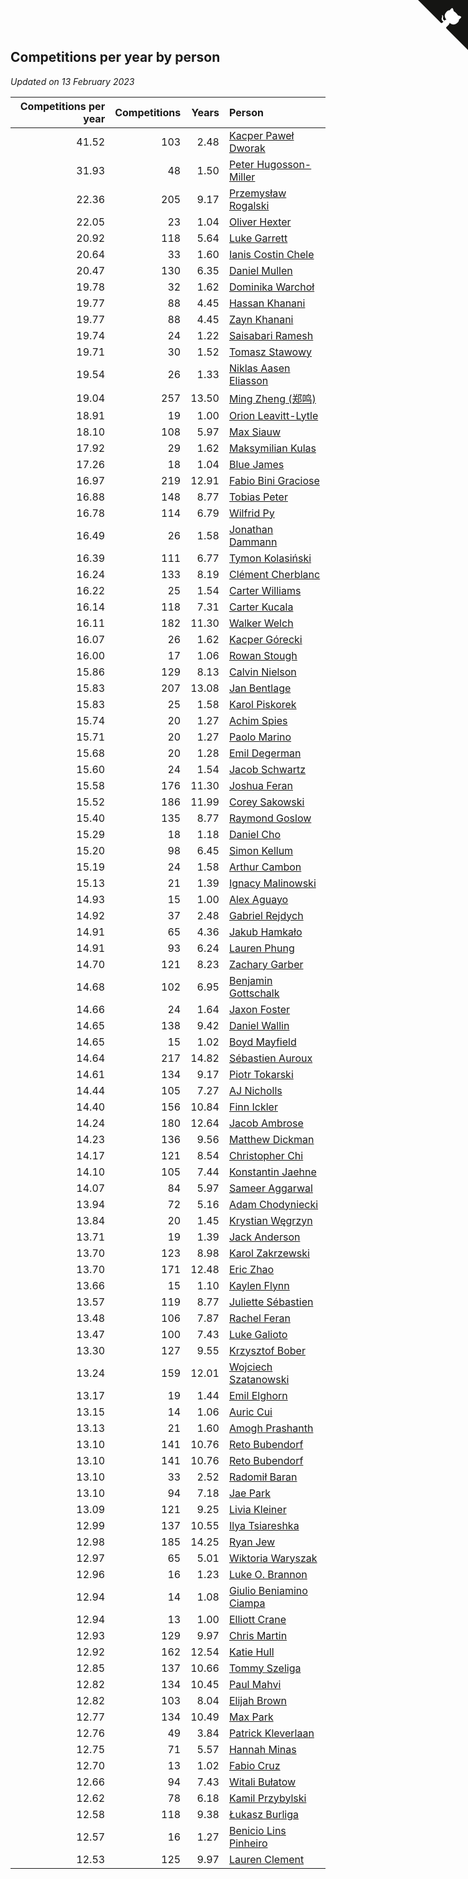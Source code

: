 ## Competitions per year by person

*Updated on 13 February 2023*

| Competitions per year | Competitions | Years | Person |
| ---: | ---: | ---: | :--- |
| 41.52 | 103 | 2.48 | [Kacper Paweł Dworak](https://www.worldcubeassociation.org/persons/2020DWOR01) |
| 31.93 | 48 | 1.50 | [Peter Hugosson-Miller](https://www.worldcubeassociation.org/persons/2021HUGO01) |
| 22.36 | 205 | 9.17 | [Przemysław Rogalski](https://www.worldcubeassociation.org/persons/2013ROGA02) |
| 22.05 | 23 | 1.04 | [Oliver Hexter](https://www.worldcubeassociation.org/persons/2022HEXT01) |
| 20.92 | 118 | 5.64 | [Luke Garrett](https://www.worldcubeassociation.org/persons/2017GARR05) |
| 20.64 | 33 | 1.60 | [Ianis Costin Chele](https://www.worldcubeassociation.org/persons/2021CHEL01) |
| 20.47 | 130 | 6.35 | [Daniel Mullen](https://www.worldcubeassociation.org/persons/2016MULL04) |
| 19.78 | 32 | 1.62 | [Dominika Warchoł](https://www.worldcubeassociation.org/persons/2021WARC01) |
| 19.77 | 88 | 4.45 | [Hassan Khanani](https://www.worldcubeassociation.org/persons/2018KHAN26) |
| 19.77 | 88 | 4.45 | [Zayn Khanani](https://www.worldcubeassociation.org/persons/2018KHAN28) |
| 19.74 | 24 | 1.22 | [Saisabari Ramesh](https://www.worldcubeassociation.org/persons/2021RAME01) |
| 19.71 | 30 | 1.52 | [Tomasz Stawowy](https://www.worldcubeassociation.org/persons/2021STAW01) |
| 19.54 | 26 | 1.33 | [Niklas Aasen Eliasson](https://www.worldcubeassociation.org/persons/2021ELIA01) |
| 19.04 | 257 | 13.50 | [Ming Zheng (郑鸣)](https://www.worldcubeassociation.org/persons/2009ZHEN11) |
| 18.91 | 19 | 1.00 | [Orion Leavitt-Lytle](https://www.worldcubeassociation.org/persons/2022LEAV01) |
| 18.10 | 108 | 5.97 | [Max Siauw](https://www.worldcubeassociation.org/persons/2017SIAU02) |
| 17.92 | 29 | 1.62 | [Maksymilian Kulas](https://www.worldcubeassociation.org/persons/2021KULA02) |
| 17.26 | 18 | 1.04 | [Blue James](https://www.worldcubeassociation.org/persons/2022JAME01) |
| 16.97 | 219 | 12.91 | [Fabio Bini Graciose](https://www.worldcubeassociation.org/persons/2010GRAC02) |
| 16.88 | 148 | 8.77 | [Tobias Peter](https://www.worldcubeassociation.org/persons/2014PETE03) |
| 16.78 | 114 | 6.79 | [Wilfrid Py](https://www.worldcubeassociation.org/persons/2016PYWI01) |
| 16.49 | 26 | 1.58 | [Jonathan Dammann](https://www.worldcubeassociation.org/persons/2021DAMM01) |
| 16.39 | 111 | 6.77 | [Tymon Kolasiński](https://www.worldcubeassociation.org/persons/2016KOLA02) |
| 16.24 | 133 | 8.19 | [Clément Cherblanc](https://www.worldcubeassociation.org/persons/2014CHER05) |
| 16.22 | 25 | 1.54 | [Carter Williams](https://www.worldcubeassociation.org/persons/2021WILL06) |
| 16.14 | 118 | 7.31 | [Carter Kucala](https://www.worldcubeassociation.org/persons/2015KUCA01) |
| 16.11 | 182 | 11.30 | [Walker Welch](https://www.worldcubeassociation.org/persons/2011WELC01) |
| 16.07 | 26 | 1.62 | [Kacper Górecki](https://www.worldcubeassociation.org/persons/2021GORE01) |
| 16.00 | 17 | 1.06 | [Rowan Stough](https://www.worldcubeassociation.org/persons/2022STOU01) |
| 15.86 | 129 | 8.13 | [Calvin Nielson](https://www.worldcubeassociation.org/persons/2014NIEL03) |
| 15.83 | 207 | 13.08 | [Jan Bentlage](https://www.worldcubeassociation.org/persons/2010BENT01) |
| 15.83 | 25 | 1.58 | [Karol Piskorek](https://www.worldcubeassociation.org/persons/2021PISK01) |
| 15.74 | 20 | 1.27 | [Achim Spies](https://www.worldcubeassociation.org/persons/2021SPIE01) |
| 15.71 | 20 | 1.27 | [Paolo Marino](https://www.worldcubeassociation.org/persons/2021MARI04) |
| 15.68 | 20 | 1.28 | [Emil Degerman](https://www.worldcubeassociation.org/persons/2021DEGE01) |
| 15.60 | 24 | 1.54 | [Jacob Schwartz](https://www.worldcubeassociation.org/persons/2021SCHW01) |
| 15.58 | 176 | 11.30 | [Joshua Feran](https://www.worldcubeassociation.org/persons/2011FERA01) |
| 15.52 | 186 | 11.99 | [Corey Sakowski](https://www.worldcubeassociation.org/persons/2011SAKO01) |
| 15.40 | 135 | 8.77 | [Raymond Goslow](https://www.worldcubeassociation.org/persons/2014GOSL01) |
| 15.29 | 18 | 1.18 | [Daniel Cho](https://www.worldcubeassociation.org/persons/2021CHOD01) |
| 15.20 | 98 | 6.45 | [Simon Kellum](https://www.worldcubeassociation.org/persons/2016KELL12) |
| 15.19 | 24 | 1.58 | [Arthur Cambon](https://www.worldcubeassociation.org/persons/2021CAMB01) |
| 15.13 | 21 | 1.39 | [Ignacy Malinowski](https://www.worldcubeassociation.org/persons/2021MALI02) |
| 14.93 | 15 | 1.00 | [Alex Aguayo](https://www.worldcubeassociation.org/persons/2022AGUA01) |
| 14.92 | 37 | 2.48 | [Gabriel Rejdych](https://www.worldcubeassociation.org/persons/2020REJD01) |
| 14.91 | 65 | 4.36 | [Jakub Hamkało](https://www.worldcubeassociation.org/persons/2018HAMK01) |
| 14.91 | 93 | 6.24 | [Lauren Phung](https://www.worldcubeassociation.org/persons/2016PHUN02) |
| 14.70 | 121 | 8.23 | [Zachary Garber](https://www.worldcubeassociation.org/persons/2014GARB01) |
| 14.68 | 102 | 6.95 | [Benjamin Gottschalk](https://www.worldcubeassociation.org/persons/2016GOTT01) |
| 14.66 | 24 | 1.64 | [Jaxon Foster](https://www.worldcubeassociation.org/persons/2021FOST01) |
| 14.65 | 138 | 9.42 | [Daniel Wallin](https://www.worldcubeassociation.org/persons/2013WALL03) |
| 14.65 | 15 | 1.02 | [Boyd Mayfield](https://www.worldcubeassociation.org/persons/2022MAYF01) |
| 14.64 | 217 | 14.82 | [Sébastien Auroux](https://www.worldcubeassociation.org/persons/2008AURO01) |
| 14.61 | 134 | 9.17 | [Piotr Tokarski](https://www.worldcubeassociation.org/persons/2013TOKA01) |
| 14.44 | 105 | 7.27 | [AJ Nicholls](https://www.worldcubeassociation.org/persons/2015NICH04) |
| 14.40 | 156 | 10.84 | [Finn Ickler](https://www.worldcubeassociation.org/persons/2012ICKL01) |
| 14.24 | 180 | 12.64 | [Jacob Ambrose](https://www.worldcubeassociation.org/persons/2010AMBR01) |
| 14.23 | 136 | 9.56 | [Matthew Dickman](https://www.worldcubeassociation.org/persons/2013DICK01) |
| 14.17 | 121 | 8.54 | [Christopher Chi](https://www.worldcubeassociation.org/persons/2014CHIC01) |
| 14.10 | 105 | 7.44 | [Konstantin Jaehne](https://www.worldcubeassociation.org/persons/2015JAEH01) |
| 14.07 | 84 | 5.97 | [Sameer Aggarwal](https://www.worldcubeassociation.org/persons/2017AGGA01) |
| 13.94 | 72 | 5.16 | [Adam Chodyniecki](https://www.worldcubeassociation.org/persons/2017CHOD02) |
| 13.84 | 20 | 1.45 | [Krystian Węgrzyn](https://www.worldcubeassociation.org/persons/2021WEGR01) |
| 13.71 | 19 | 1.39 | [Jack Anderson](https://www.worldcubeassociation.org/persons/2021ANDE05) |
| 13.70 | 123 | 8.98 | [Karol Zakrzewski](https://www.worldcubeassociation.org/persons/2014ZAKR01) |
| 13.70 | 171 | 12.48 | [Eric Zhao](https://www.worldcubeassociation.org/persons/2010ZHAO19) |
| 13.66 | 15 | 1.10 | [Kaylen Flynn](https://www.worldcubeassociation.org/persons/2022FLYN01) |
| 13.57 | 119 | 8.77 | [Juliette Sébastien](https://www.worldcubeassociation.org/persons/2014SEBA01) |
| 13.48 | 106 | 7.87 | [Rachel Feran](https://www.worldcubeassociation.org/persons/2015FERA01) |
| 13.47 | 100 | 7.43 | [Luke Galioto](https://www.worldcubeassociation.org/persons/2015GALI02) |
| 13.30 | 127 | 9.55 | [Krzysztof Bober](https://www.worldcubeassociation.org/persons/2013BOBE01) |
| 13.24 | 159 | 12.01 | [Wojciech Szatanowski](https://www.worldcubeassociation.org/persons/2011SZAT01) |
| 13.17 | 19 | 1.44 | [Emil Elghorn](https://www.worldcubeassociation.org/persons/2021ELGH01) |
| 13.15 | 14 | 1.06 | [Auric Cui](https://www.worldcubeassociation.org/persons/2022CUIA01) |
| 13.13 | 21 | 1.60 | [Amogh Prashanth](https://www.worldcubeassociation.org/persons/2021PRAS01) |
| 13.10 | 141 | 10.76 | [Reto Bubendorf](https://www.worldcubeassociation.org/persons/2012BUBE01) |
| 13.10 | 141 | 10.76 | [Reto Bubendorf](https://www.worldcubeassociation.org/persons/2012BUBE01) |
| 13.10 | 33 | 2.52 | [Radomił Baran](https://www.worldcubeassociation.org/persons/2020BARA02) |
| 13.10 | 94 | 7.18 | [Jae Park](https://www.worldcubeassociation.org/persons/2015PARK24) |
| 13.09 | 121 | 9.25 | [Livia Kleiner](https://www.worldcubeassociation.org/persons/2013KLEI03) |
| 12.99 | 137 | 10.55 | [Ilya Tsiareshka](https://www.worldcubeassociation.org/persons/2012TERE01) |
| 12.98 | 185 | 14.25 | [Ryan Jew](https://www.worldcubeassociation.org/persons/2008JEWR01) |
| 12.97 | 65 | 5.01 | [Wiktoria Waryszak](https://www.worldcubeassociation.org/persons/2018WARY01) |
| 12.96 | 16 | 1.23 | [Luke O. Brannon](https://www.worldcubeassociation.org/persons/2021BRAN02) |
| 12.94 | 14 | 1.08 | [Giulio Beniamino Ciampa](https://www.worldcubeassociation.org/persons/2022CIAM01) |
| 12.94 | 13 | 1.00 | [Elliott Crane](https://www.worldcubeassociation.org/persons/2022CRAN01) |
| 12.93 | 129 | 9.97 | [Chris Martin](https://www.worldcubeassociation.org/persons/2013MART03) |
| 12.92 | 162 | 12.54 | [Katie Hull](https://www.worldcubeassociation.org/persons/2010HULL01) |
| 12.85 | 137 | 10.66 | [Tommy Szeliga](https://www.worldcubeassociation.org/persons/2012SZEL01) |
| 12.82 | 134 | 10.45 | [Paul Mahvi](https://www.worldcubeassociation.org/persons/2012MAHV01) |
| 12.82 | 103 | 8.04 | [Elijah Brown](https://www.worldcubeassociation.org/persons/2015BROW03) |
| 12.77 | 134 | 10.49 | [Max Park](https://www.worldcubeassociation.org/persons/2012PARK03) |
| 12.76 | 49 | 3.84 | [Patrick Kleverlaan](https://www.worldcubeassociation.org/persons/2019KLEV01) |
| 12.75 | 71 | 5.57 | [Hannah Minas](https://www.worldcubeassociation.org/persons/2017MINA04) |
| 12.70 | 13 | 1.02 | [Fabio Cruz](https://www.worldcubeassociation.org/persons/2022CRUZ01) |
| 12.66 | 94 | 7.43 | [Witali Bułatow](https://www.worldcubeassociation.org/persons/2015BUAT01) |
| 12.62 | 78 | 6.18 | [Kamil Przybylski](https://www.worldcubeassociation.org/persons/2016PRZY01) |
| 12.58 | 118 | 9.38 | [Łukasz Burliga](https://www.worldcubeassociation.org/persons/2013BURL01) |
| 12.57 | 16 | 1.27 | [Benicio Lins Pinheiro](https://www.worldcubeassociation.org/persons/2021PINH01) |
| 12.53 | 125 | 9.97 | [Lauren Clement](https://www.worldcubeassociation.org/persons/2013KLEM01) |


<a href="https://github.com/JustinTimeCuber/wca_statistics" class="github-corner" aria-label="View source on Github"><svg width="80" height="80" viewBox="0 0 250 250" style="fill:#151513; color:#fff; position: absolute; top: 0; border: 0; right: 0;" aria-hidden="true"><path d="M0,0 L115,115 L130,115 L142,142 L250,250 L250,0 Z"></path><path d="M128.3,109.0 C113.8,99.7 119.0,89.6 119.0,89.6 C122.0,82.7 120.5,78.6 120.5,78.6 C119.2,72.0 123.4,76.3 123.4,76.3 C127.3,80.9 125.5,87.3 125.5,87.3 C122.9,97.6 130.6,101.9 134.4,103.2" fill="currentColor" style="transform-origin: 130px 106px;" class="octo-arm"></path><path d="M115.0,115.0 C114.9,115.1 118.7,116.5 119.8,115.4 L133.7,101.6 C136.9,99.2 139.9,98.4 142.2,98.6 C133.8,88.0 127.5,74.4 143.8,58.0 C148.5,53.4 154.0,51.2 159.7,51.0 C160.3,49.4 163.2,43.6 171.4,40.1 C171.4,40.1 176.1,42.5 178.8,56.2 C183.1,58.6 187.2,61.8 190.9,65.4 C194.5,69.0 197.7,73.2 200.1,77.6 C213.8,80.2 216.3,84.9 216.3,84.9 C212.7,93.1 206.9,96.0 205.4,96.6 C205.1,102.4 203.0,107.8 198.3,112.5 C181.9,128.9 168.3,122.5 157.7,114.1 C157.9,116.9 156.7,120.9 152.7,124.9 L141.0,136.5 C139.8,137.7 141.6,141.9 141.8,141.8 Z" fill="currentColor" class="octo-body"></path></svg></a><style>.github-corner:hover .octo-arm{animation:octocat-wave 560ms ease-in-out}@keyframes octocat-wave{0%,100%{transform:rotate(0)}20%,60%{transform:rotate(-25deg)}40%,80%{transform:rotate(10deg)}}@media (max-width:500px){.github-corner:hover .octo-arm{animation:none}.github-corner .octo-arm{animation:octocat-wave 560ms ease-in-out}}</style>
